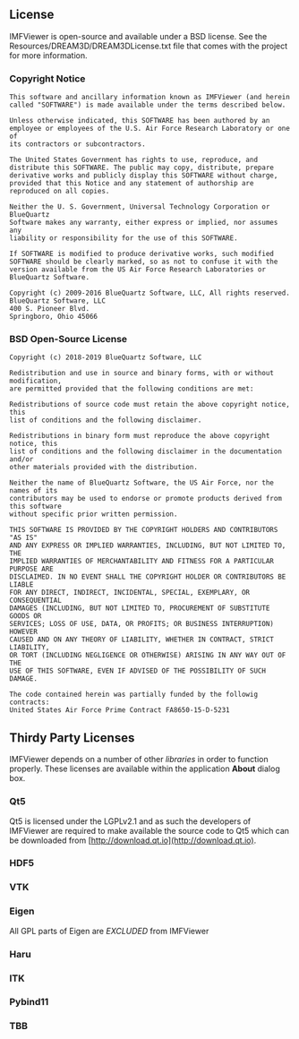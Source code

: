 
## License ##

IMFViewer is open-source and available under a BSD license. See the Resources/DREAM3D/DREAM3DLicense.txt file that comes with the project for more information.

### Copyright Notice ###

    This software and ancillary information known as IMFViewer (and herein
    called "SOFTWARE") is made available under the terms described below.

    Unless otherwise indicated, this SOFTWARE has been authored by an
    employee or employees of the U.S. Air Force Research Laboratory or one of
    its contractors or subcontractors.

    The United States Government has rights to use, reproduce, and
    distribute this SOFTWARE. The public may copy, distribute, prepare
    derivative works and publicly display this SOFTWARE without charge,
    provided that this Notice and any statement of authorship are
    reproduced on all copies.

    Neither the U. S. Government, Universal Technology Corporation or BlueQuartz
    Software makes any warranty, either express or implied, nor assumes any
    liability or responsibility for the use of this SOFTWARE.

    If SOFTWARE is modified to produce derivative works, such modified
    SOFTWARE should be clearly marked, so as not to confuse it with the
    version available from the US Air Force Research Laboratories or
    BlueQuartz Software.

    Copyright (c) 2009-2016 BlueQuartz Software, LLC, All rights reserved.
    BlueQuartz Software, LLC
    400 S. Pioneer Blvd.
    Springboro, Ohio 45066

### BSD Open-Source License ###

    Copyright (c) 2018-2019 BlueQuartz Software, LLC

    Redistribution and use in source and binary forms, with or without modification,
    are permitted provided that the following conditions are met:

    Redistributions of source code must retain the above copyright notice, this
    list of conditions and the following disclaimer.

    Redistributions in binary form must reproduce the above copyright notice, this
    list of conditions and the following disclaimer in the documentation and/or
    other materials provided with the distribution.

    Neither the name of BlueQuartz Software, the US Air Force, nor the names of its 
    contributors may be used to endorse or promote products derived from this software 
    without specific prior written permission.

    THIS SOFTWARE IS PROVIDED BY THE COPYRIGHT HOLDERS AND CONTRIBUTORS "AS IS"
    AND ANY EXPRESS OR IMPLIED WARRANTIES, INCLUDING, BUT NOT LIMITED TO, THE
    IMPLIED WARRANTIES OF MERCHANTABILITY AND FITNESS FOR A PARTICULAR PURPOSE ARE
    DISCLAIMED. IN NO EVENT SHALL THE COPYRIGHT HOLDER OR CONTRIBUTORS BE LIABLE
    FOR ANY DIRECT, INDIRECT, INCIDENTAL, SPECIAL, EXEMPLARY, OR CONSEQUENTIAL
    DAMAGES (INCLUDING, BUT NOT LIMITED TO, PROCUREMENT OF SUBSTITUTE GOODS OR
    SERVICES; LOSS OF USE, DATA, OR PROFITS; OR BUSINESS INTERRUPTION) HOWEVER
    CAUSED AND ON ANY THEORY OF LIABILITY, WHETHER IN CONTRACT, STRICT LIABILITY,
    OR TORT (INCLUDING NEGLIGENCE OR OTHERWISE) ARISING IN ANY WAY OUT OF THE
    USE OF THIS SOFTWARE, EVEN IF ADVISED OF THE POSSIBILITY OF SUCH DAMAGE.

    The code contained herein was partially funded by the followig contracts:
    United States Air Force Prime Contract FA8650-15-D-5231

## Thirdy Party Licenses ##

IMFViewer depends on a number of other _libraries_ in order to function properly. These licenses are available within the application **About** dialog box. 

### Qt5 ###

 Qt5 is licensed under the LGPLv2.1 and as such the developers of IMFViewer are required to make available the source code to Qt5 which can be downloaded from [http://download.qt.io](http://download.qt.io).

### HDF5 ###

### VTK ###

### Eigen ###

All GPL parts of Eigen are *EXCLUDED* from IMFViewer

### Haru ###

### ITK ###

### Pybind11 ###

### TBB ###
